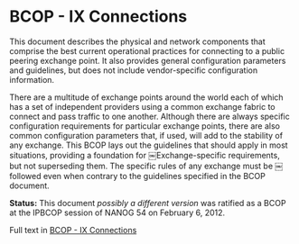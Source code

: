 # BCOP - IX Connections
This document describes the physical and network components that comprise the best current operational practices for connecting to a public peering exchange point. It also provides general configuration parameters and guidelines, but does not include vendor-specific configuration information.

There are a multitude of exchange points around the world each of which has a set of independent providers using a common exchange fabric to connect and pass traffic to one another. Although there are always specific configuration requirements for particular exchange points, there are also common configuration parameters that, if used, will add to the stability of any exchange. This BCOP lays out the guidelines that should apply in most situations, providing a foundation for ￼Exchange-specific requirements, but not superseding them. The specific rules of any exchange must be ￼followed even when contrary to the guidelines specified in the BCOP document.

**Status:** This document *possibly a different version* was ratified as a BCOP at the IPBCOP session of NANOG 54 on February 6, 2012.

Full text in [BCOP - IX Connections](https://github.com/Open-IX/BCOP/blob/main/IX_Connections/BCOP-IX_Connections.md)
